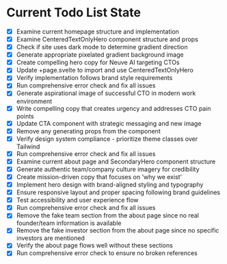 <!-- DO NOT EDIT - Managed by todo_list tool -->
<!-- Updated: 2025-09-25T12:13:38.982Z -->

# Current Todo List State

- [x] Examine current homepage structure and implementation
- [x] Examine CenteredTextOnlyHero component structure and props
- [x] Check if site uses dark mode to determine gradient direction
- [x] Generate appropriate pixelated gradient background image
- [x] Create compelling hero copy for Neuve AI targeting CTOs
- [x] Update +page.svelte to import and use CenteredTextOnlyHero
- [x] Verify implementation follows brand style requirements
- [x] Run comprehensive error check and fix all issues
- [x] Generate aspirational image of successful CTO in modern work environment
- [x] Write compelling copy that creates urgency and addresses CTO pain points
- [x] Update CTA component with strategic messaging and new image
- [x] Remove any generating props from the component
- [x] Verify design system compliance - prioritize theme classes over Tailwind
- [x] Run comprehensive error check and fix all issues
- [x] Examine current about page and SecondaryHero component structure
- [x] Generate authentic team/company culture imagery for credibility
- [x] Create mission-driven copy that focuses on 'why we exist'
- [x] Implement hero design with brand-aligned styling and typography
- [x] Ensure responsive layout and proper spacing following brand guidelines
- [x] Test accessibility and user experience flow
- [x] Run comprehensive error check and fix all issues
- [x] Remove the fake team section from the about page since no real founder/team information is available
- [x] Remove the fake investor section from the about page since no specific investors are mentioned
- [x] Verify the about page flows well without these sections
- [x] Run comprehensive error check to ensure no broken references
